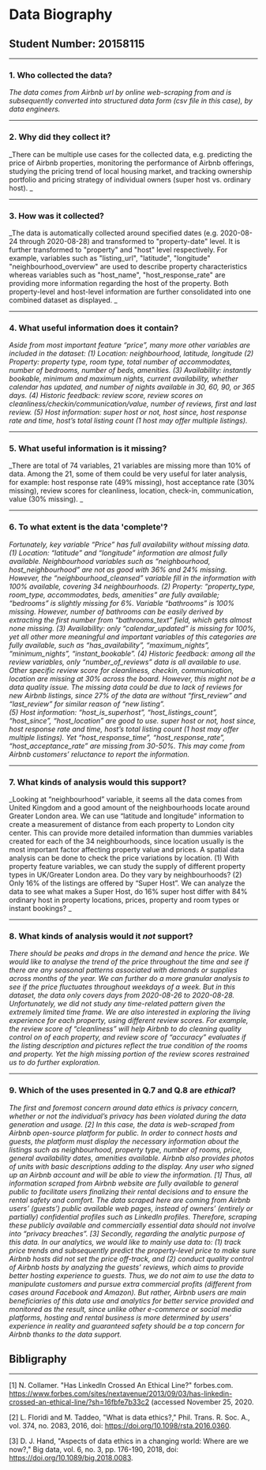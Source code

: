 # Data Biography

## Student Number: 20158115

---

### 1. Who collected the data?

_The data comes from Airbnb url by online web-scraping from and is subsequently converted into structured data form (csv file in this case), by data engineers._

---

### 2. Why did they collect it?

_There can be multiple use cases for the collected data, e.g. predicting the price of Airbnb properties, monitoring the performance of Airbnb offerings, studying the pricing trend of local housing market, and tracking ownership portfolio and pricing strategy of individual owners (super host vs. ordinary host). _

---

### 3. How was it collected?

_The data is automatically collected around specified dates (e.g. 2020-08-24 through 2020-08-28) and transformed to "property-date" level. It is further transformed to "property" and "host" level respectively. For example, variables such as "listing_url", "latitude", "longitude" "neighbourhood_overview" are used to describe property characteristics whereas variables such as "host_name", "host_response_rate" are providing more information regarding the host of the property. Both property-level and host-level information are further consolidated into one combined dataset as displayed. _

---

### 4. What useful information does it contain?


_Aside from most important feature “price”, many more other variables are included in the dataset: 
(1)	Location: neighbourhood, latitude, longitude
(2)	Property: property type, room type, total number of accommodates, number of bedrooms, number of beds, amenities. 
(3)	Availability: instantly bookable, minimum and maximum nights, current availability, whether calendar has updated, and number of nights available in 30, 60, 90, or 365 days. 
(4)	Historic feedback: review score, review scores on cleanliness/checkin/communication/value, number of reviews, first and last review. 
(5) Host information: super host or not, host since, host response rate and time, host’s total listing count (1 host may offer multiple listings)._

---

### 5. What useful information is it missing?

_There are total of 74 variables, 21 variables are missing more than 10% of data. Among the 21, some of them could be very useful for later analysis, for example: host response rate (49% missing), host acceptance rate (30% missing), review scores for cleanliness, location, check-in, communication, value (30% missing). _

---

### 6. To what extent is the data 'complete'?

_Fortunately, key variable “Price” has full availability without missing data.  
(1) Location: “latitude” and “longitude” information are almost fully available. Neighbourhood variables such as “neighbourhood, host_neighbourhood” are not as good with 36% and 24% missing. However, the “neighbourhood_cleansed” variable fill in the information with 100% available, covering 34 neighbourhoods.
(2) Property: “property_type, room_type, accommodates, beds, amenities” are fully available; “bedrooms” is slightly missing for 6%. Variable “bathrooms” is 100% missing. However, number of bathrooms can be easily derived by extracting the first number from “bathrooms_text” field, which gets almost none missing. 
(3) Availability: only “calendar_updated” is missing for 100%, yet all other more meaningful and important variables of this categories are fully available, such as “has_availability”, “maximum_nights”, “minimum_nights”, “instant_bookable”. 
(4) Historic feedback: among all the review variables, only “number_of_reviews” data is all available to use. Other specific review score for cleanliness, checkin, communication, location are missing at 30% across the board. However, this might not be a data quality issue. The missing data could be due to lack of reviews for new Airbnb listings, since 27% of the data are without “first_review” and “last_review” for similar reason of “new listing”.  
(5) Host information: “host_is_superhost”, “host_listings_count”, “host_since”, “host_location” are good to use. 
super host or not, host since, host response rate and time, host’s total listing count (1 host may offer multiple listings). Yet “host_response_time”, “host_response_rate”, “host_acceptance_rate” are missing from 30-50%. This may come from Airbnb customers’ reluctance to report the information._

---

### 7. What kinds of analysis would this support?

_Looking at “neighbourhood” variable, it seems all the data comes from United Kingdom and a good amount of the neighbourhoods locate around Greater London area. We can use “latitude and longitude” information to create a measurement of distance from each property to London city center. This can provide more detailed information than dummies variables created for each of the 34 neighbourhoods, since location usually is the most important factor affecting property value and prices. A spatial data analysis can be done to check the price variations by location.
(1)	With property feature variables, we can study the supply of different property types in UK/Greater London area. Do they vary by neighbourhoods?
(2)	 Only 16% of the listings are offered by “Super Host”. We can analyze the data to see what makes a Super Host, do 16% super host differ with 84% ordinary host in property locations, prices, property and room types or instant bookings? _

---

### 8. What kinds of analysis would it _not_ support?

_There should be peaks and drops in the demand and hence the price. We would like to analyse the trend of the price throughout the time and see if there are any seasonal patterns associated with demands or supplies across months of the year. We can further do a more granular analysis to see if the price fluctuates throughout weekdays of a week. But in this dataset, the data only covers days from 2020-08-26 to 2020-08-28. Unfortunately, we did not study any time-related pattern given the extremely limited time frame.
We are also interested in exploring the living experience for each property, using different review scores. For example, the review score of “cleanliness” will help Airbnb to do cleaning quality control on of each property, and review score of “accuracy” evaluates if the listing description and pictures reflect the true condition of the rooms and property. Yet the high missing portion of the review scores restrained us to do further exploration._

---

### 9. Which of the uses presented in Q.7 and Q.8 are _ethical_?

_The first and foremost concern around data ethics is privacy concern, whether or not the individual’s privacy has been violated during the data generation and usage. [2] In this case, the data is web-scraped from Airbnb open-source platform for public. In order to connect hosts and guests, the platform must display the necessary information about the listings such as neighbourhood, property type, number of rooms, price, general availability dates, amenities available. Airbnb also provides photos of units with basic descriptions adding to the display. Any user who signed up an Airbnb account and will be able to view the information. [1] Thus, all information scraped from Airbnb website are fully available to general public to facilitate users finalizing their rental decisions and to ensure the rental safety and comfort. The data scraped here are coming from Airbnb users’ (guests’) public available web pages, instead of owners’ (entirely or partially) confidential profiles such as LinkedIn profiles. Therefore, scraping these publicly available and commercially essential data should not involve into “privacy breaches”.  [3]
Secondly, regarding the analytic purpose of this data. In our analytics, we would like to mainly use data to: 
(1) track price trends and subsequently predict the property-level price to make sure Airbnb hosts did not set the price off-track, and 
(2) conduct quality control of Airbnb hosts by analyzing the guests’ reviews, which aims to provide better hosting experience to guests. Thus, we do not aim to use the data to manipulate customers and pursue extra commercial profits (different from cases around Facebook and Amazon). But rather, Airbnb users are main beneficiaries of this data use and analytics for better service provided and monitored as the result, since unlike other e-commerce or social media platforms, hosting and rental business is more determined by users’ experience in reality and guaranteed safety should be a top concern for Airbnb thanks to the data support._

## Bibligraphy

---

[1]	N. Collamer. "Has LinkedIn Crossed An Ethical Line?" forbes.com. https://www.forbes.com/sites/nextavenue/2013/09/03/has-linkedin-crossed-an-ethical-line/?sh=16fbfe7b33c2 (accessed November 25, 2020.

[2]	L. Floridi and M. Taddeo, "What is data ethics?," Phil. Trans. R. Soc. A., vol. 374, no. 2083, 2016, doi: https://doi.org/10.1098/rsta.2016.0360.

[3]	D. J. Hand, "Aspects of data ethics in a changing world: Where are we now?," Big data, vol. 6, no. 3, pp. 176-190, 2018, doi: https://doi.org/10.1089/big.2018.0083.
